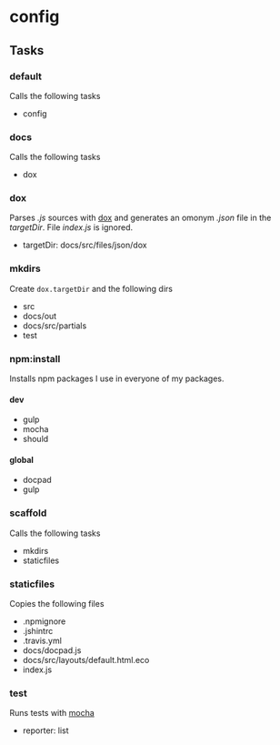 
# config

## Tasks

### default

Calls the following tasks

  * config

### docs

Calls the following tasks

  * dox

### dox

Parses *.js* sources with [dox](https://github.com/visionmedia/dox) and generates
an omonym *.json* file in the *targetDir*. File *index.js* is ignored.

  * targetDir: docs/src/files/json/dox

### mkdirs

Create `dox.targetDir` and the following dirs

  * src
  * docs/out
  * docs/src/partials
  * test

### npm:install

Installs npm packages I use in everyone of my packages.

#### dev

  * gulp
  * mocha
  * should

#### global

  * docpad
  * gulp

### scaffold

Calls the following tasks

  * mkdirs
  * staticfiles

### staticfiles

Copies the following files

  * .npmignore
  * .jshintrc
  * .travis.yml
  * docs/docpad.js
  * docs/src/layouts/default.html.eco
  * index.js

### test

Runs tests with [mocha](http://visionmedia.github.io/mocha/)

  * reporter: list

